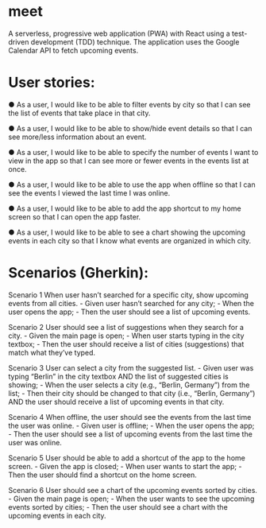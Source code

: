 # meet

A serverless, progressive web application (PWA) with React using a
test-driven development (TDD) technique. The application uses the Google
Calendar API to fetch upcoming events.

# User stories:

● As a user, I would like to be able to filter events by city so that I can see the list of events that take place in that city.

● As a user, I would like to be able to show/hide event details so that I can see more/less
information about an event.

● As a user, I would like to be able to specify the number of events I want to view in the app so that I can see more or fewer events in the events list at once.

● As a user, I would like to be able to use the app when offline so that I can see the events I viewed the last time I was online.

● As a user, I would like to be able to add the app shortcut to my home screen so that I can open the app faster.

● As a user, I would like to be able to see a chart showing the upcoming events in each city so that I know what events are organized in which city.

# Scenarios (Gherkin):

Scenario 1
When user hasn’t searched for a specific city, show upcoming events from all cities.
    - Given user hasn’t searched for any city; 
    - When the user opens the app; 
    - Then the user should see a list of upcoming events. 
    
Scenario 2
User should see a list of suggestions when they search for a city. 
    - Given the main page is open; 
    - When user starts typing in the city textbox; 
    - Then the user should receive a list of cities (suggestions) that match what they’ve typed. 
    
Scenario 3
User can select a city from the suggested list.
    - Given user was typing “Berlin” in the city textbox AND the list of suggested cities is showing; 
    - When the user selects a city (e.g., “Berlin, Germany”) from the list; 
    - Then their city should be changed to that city (i.e., “Berlin, Germany”) AND the user should receive a list of upcoming events in that city. 
    
Scenario 4
When offline, the user should see the events from the last time the user was online.
    - Given user is offline; 
    - When the user opens the app; 
    - Then the user should see a list of upcoming events from the last time the user was online. 
    
Scenario 5
User should be able to add a shortcut of the app to the home screen.
    - Given the app is closed; 
    - When user wants to start the app;
    - Then the user should find a shortcut on the home screen.
    
Scenario 6
User should see a chart of the upcoming events sorted by cities.
    - Given the main page is open; 
    - When the user wants to see the upcoming events sorted by cities; 
    - Then the user should see a chart with the upcoming events in each city. 
